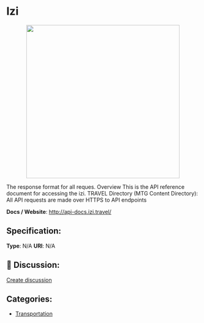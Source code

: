 # Izi
<p align="center">
    <img width="400" src="https://raw.githubusercontent.com/apis-list/apis-list/apis/izi/logo_256x256.png" />
</p>

The response format for all reques. Overview This is the API reference document for accessing the izi. TRAVEL Directory (MTG Content Directory): All API requests are made over HTTPS to API endpoints

**Docs / Website**: http://api-docs.izi.travel/

## Specification:
**Type**:  N/A 
**URI**:  N/A 

## 💬 Discussion:
[Create discussion](link)

## Categories:
- [Transportation](https://github.com/apis-list/apis-list#transportation)





